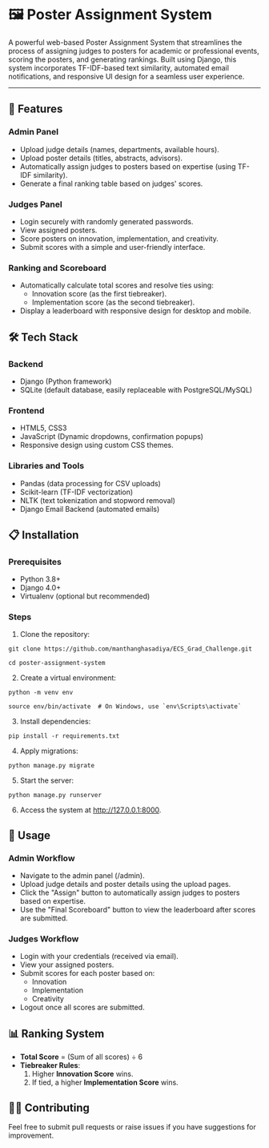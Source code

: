 # 🖼️ Poster Assignment System


A powerful web-based Poster Assignment System that streamlines the process of assigning judges to posters for academic or professional events, scoring the posters, and generating rankings. Built using Django, this system incorporates TF-IDF-based text similarity, automated email notifications, and responsive UI design for a seamless user experience.


--------


## 🚀 Features


### Admin Panel


+ Upload judge details (names, departments, available hours).
+ Upload poster details (titles, abstracts, advisors).
+ Automatically assign judges to posters based on expertise (using TF-IDF similarity).
+ Generate a final ranking table based on judges' scores.


### Judges Panel


+ Login securely with randomly generated passwords.
+ View assigned posters.
+ Score posters on innovation, implementation, and creativity.
+ Submit scores with a simple and user-friendly interface.


### Ranking and Scoreboard

+ Automatically calculate total scores and resolve ties using:
  + Innovation score (as the first tiebreaker).
  + Implementation score (as the second tiebreaker).
+ Display a leaderboard with responsive design for desktop and mobile.


## 🛠️ Tech Stack


### Backend
+ Django (Python framework)
+ SQLite (default database, easily replaceable with PostgreSQL/MySQL)

### Frontend
+ HTML5, CSS3
+ JavaScript (Dynamic dropdowns, confirmation popups)
+ Responsive design using custom CSS themes.

### Libraries and Tools
+ Pandas (data processing for CSV uploads)
+ Scikit-learn (TF-IDF vectorization)
+ NLTK (text tokenization and stopword removal)
+ Django Email Backend (automated emails)


## 📋 Installation

### Prerequisites

+ Python 3.8+
+ Django 4.0+
+ Virtualenv (optional but recommended)

### Steps

1. Clone the repository:

```
git clone https://github.com/manthanghasadiya/ECS_Grad_Challenge.git

cd poster-assignment-system
```

2. Create a virtual environment:

```
python -m venv env

source env/bin/activate  # On Windows, use `env\Scripts\activate`
```

3. Install dependencies:

```
pip install -r requirements.txt
```

4. Apply migrations:

```
python manage.py migrate
```

5. Start the server:

```
python manage.py runserver
```

6. Access the system at http://127.0.0.1:8000.


## 🔑 Usage

### Admin Workflow
+ Navigate to the admin panel (/admin).
+ Upload judge details and poster details using the upload pages.
+ Click the "Assign" button to automatically assign judges to posters based on expertise.
+ Use the "Final Scoreboard" button to view the leaderboard after scores are submitted.

### Judges Workflow

+ Login with your credentials (received via email).
+ View your assigned posters.
+ Submit scores for each poster based on:
  + Innovation
  + Implementation
  + Creativity
+  Logout once all scores are submitted.


## 📊 Ranking System
+ **Total Score** = (Sum of all scores) ÷ 6
+ **Tiebreaker Rules**:
  1. Higher **Innovation Score** wins.
  2. If tied, a higher **Implementation Score** wins.


## 🧑‍💻 Contributing

Feel free to submit pull requests or raise issues if you have suggestions for improvement.
